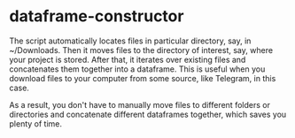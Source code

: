 # dataframe-constructor
The script automatically locates files in particular directory, say, in ~/Downloads. Then it moves files to the directory of interest, say, 
where your project is stored. After that, it iterates over existing files and concatenates them together into a dataframe.
This is useful when you download files to your computer from some source, like Telegram, in this case. 

As a result, you don't have to manually move files to different folders or directories and concatenate different dataframes together, 
which saves you plenty of time.
